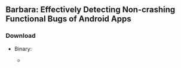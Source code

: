 ## Barbara: Effectively Detecting Non-crashing Functional Bugs of Android Apps


### Download

- Binary:

	* 

